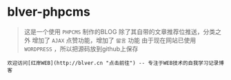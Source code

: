 # blver-phpcms
	
>	这是一个使用 `PHPCMS` 制作的BLOG
>	除了其自带的文章推荐位推送，分类之外
>	增加了 `AJAX` 点赞功能，增加了 `留言` 功能
>	由于现在网站已使用 `WORDPRESS` ，所以把源码放到github上保存

	欢迎访问[红岸WEB](http://blver.cn "点击前往") -- 专注于WEB技术的自我学习记录博客